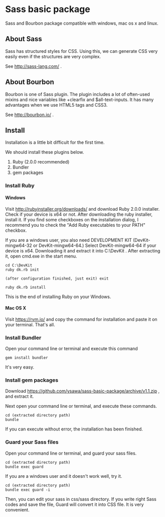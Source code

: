 # Sass basic package

Sass and Bourbon package compatible with windows, mac os x and linux.

## About Sass

Sass has structured styles for CSS. Using this, we can generate CSS very easily even if the structures are very complex.

See http://sass-lang.com/ .

## About Bourbon

Bourbon is one of Sass plugin. The plugin includes a lot of often-used mixins and nice variables like +clearfix and $all-text-inputs. It has many advantages when we use HTML5 tags and CSS3.

See http://bourbon.io/ .

## Install

Installation is a little bit difficult for the first time.

We should install these plugins below.

1. Ruby (2.0.0 recommended)
2. Bundler
3. gem packages

### Install Ruby

#### Windows

Visit http://rubyinstaller.org/downloads/ and download Ruby 2.0.0 installer. Check if your device is x64 or not. After downloading the ruby installer, install it. If you find some checkboxes on the installation dialog, I recommend you to check the "Add Ruby executables to your PATH" checkbox.

If you are a windows user, you also need DEVELOPMENT KIT (DevKit-mingw64-32 or DevKit-mingw64-64.) Select DevKit-mingw64-64 if your device is x64. Downloading it and extract it into C:\DevKit . After extracting it, open cmd.exe in the start menu.

```
cd C:\DevKit
ruby dk.rb init

(after configuration finished, just exit) exit

ruby dk.rb install
```

This is the end of installing Ruby on your Windows.

#### Mac OS X

Visit https://rvm.io/ and copy the command for installation and paste it on your terminal. That's all.

### Install Bundler

Open your command line or terminal and execute this command

```
gem install bundler
```

It's very easy.

### Install gem packages

Download https://github.com/ysawa/sass-basic-package/archive/v1.1.zip , and extract it.

Next open your command line or terminal, and execute these commands.

```
cd (extracted directory path)
bundle
```

If you can execute without error, the installation has been finished.

### Guard your Sass files

Open your command line or terminal, and guard your sass files.

```
cd (extracted directory path)
bundle exec guard
```

If you are a windows user and it doesn't work well, try it.

```
cd (extracted directory path)
bundle exec guard -i
```

Then, you can edit your sass in css/sass directory. If you write right Sass codes and save the file, Guard will convert it into CSS file. It is very convenient.

